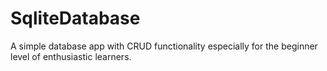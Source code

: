 # SqliteDatabase
A simple database app with CRUD functionality especially for the beginner level of enthusiastic learners.
